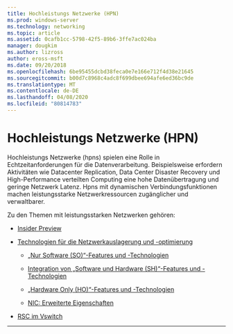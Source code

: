 ```yaml
---
title: Hochleistungs Netzwerke (HPN)
ms.prod: windows-server
ms.technology: networking
ms.topic: article
ms.assetid: 0cafb1cc-5798-42f5-89b6-3ffe7ac024ba
manager: dougkim
ms.author: lizross
author: eross-msft
ms.date: 09/20/2018
ms.openlocfilehash: 6be95455dcbd38feca0e7e166e712f4d38e21645
ms.sourcegitcommit: b00d7c8968c4adc8f699dbee694afe6ed36bc9de
ms.translationtype: MT
ms.contentlocale: de-DE
ms.lasthandoff: 04/08/2020
ms.locfileid: "80814783"
---
```

# <a name="high-performance-networking-hpn"></a>Hochleistungs Netzwerke (HPN)

Hochleistungs Netzwerke (hpns) spielen eine Rolle in Echtzeitanforderungen für die Datenverarbeitung. Beispielsweise erfordern Aktivitäten wie Datacenter Replication, Data Center Disaster Recovery und High-Performance verteilten Computing eine hohe Datenübertragung und geringe Netzwerk Latenz. Hpns mit dynamischen Verbindungsfunktionen machen leistungsstarke Netzwerkressourcen zugänglicher und verwaltbarer. 


Zu den Themen mit leistungsstarken Netzwerken gehören:

- [Insider Preview](hpn-insider-preview.md)

- [Technologien für die Netzwerkauslagerung und -optimierung](network-offload-and-optimization.md)

  - [„Nur Software (SO)“-Features und -Technologien](hpn-software-only-features.md)

  - [Integration von „Software und Hardware (SH)“-Features und -Technologien](hpn-software-hardware-features.md)

  - [„Hardware Only (HO)“-Features und -Technologien](hpn-hardware-only-features.md)

  - [NIC: Erweiterte Eigenschaften](hpn-nic-advanced-properties.md)

- [RSC im Vswitch](rsc-in-the-vswitch.md)

---